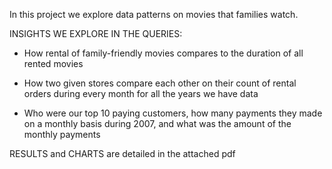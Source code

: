 In this project we explore data patterns on movies that families watch.

INSIGHTS WE EXPLORE IN THE QUERIES:
- How rental of family-friendly movies compares to the duration of all rented movies 

- How two given stores compare each other on their count of rental orders during every month for all the years we have data

- Who were our top 10 paying customers, how many payments they made on a monthly basis during 2007, and what was the amount of the monthly payments



RESULTS and CHARTS are detailed in the attached pdf
